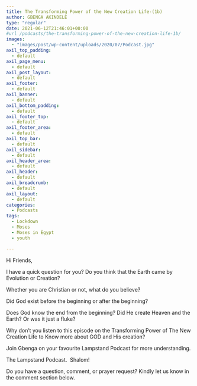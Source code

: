 ```yaml
---
title: The Transforming Power of the New Creation Life-(1b)
author: GBENGA AKINDELE
type: "regular"
date: 2021-06-12T21:46:01+00:00
#url /podcasts/the-transforming-power-of-the-new-creation-life-1b/
images: 
  - "images/post/wp-content/uploads/2020/07/Podcast.jpg"
axil_top_padding:
  - default
axil_page_menu:
  - default
axil_post_layout:
  - default
axil_footer:
  - default
axil_banner:
  - default
axil_bottom_padding:
  - default
axil_footer_top:
  - default
axil_footer_area:
  - default
axil_top_bar:
  - default
axil_sidebar:
  - default
axil_header_area:
  - default
axil_header:
  - default
axil_breadcrumb:
  - default
axil_layout:
  - default
categories:
  - Podcasts
tags:
  - Lockdown
  - Moses
  - Moses in Egypt
  - youth

---
```

Hi Friends,

I have a quick question for you? Do you think that the Earth came by Evolution or Creation?

Whether you are Christian or not, what do you believe?

Did God exist before the beginning or after the beginning?

Does God know the end from the beginning? Did He create Heaven and the Earth? Or was it just a fluke?

Why don&#8217;t you listen to this episode on the Transforming Power of The New Creation Life to Know more about GOD and His creation?

Join Gbenga on your favourite Lampstand Podcast for more understanding.

The Lampstand Podcast.  Shalom!



Do you have a question, comment, or prayer request? Kindly let us know in the comment section below.